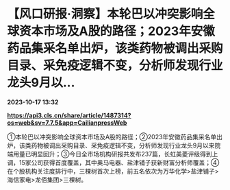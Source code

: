 # 【风口研报·洞察】本轮巴以冲突影响全球资本市场及A股的路径；2023年安徽药品集采名单出炉，该类药物被调出采购目录、采免疫逻辑不变，分析师发现行业龙头9月以...

**2023-10-17 13:32**

**https://api3.cls.cn/share/article/1487314?os=web&sv=7.7.5&app=CailianpressWeb**

①本轮巴以冲突影响全球资本市场及A股的路径；②2023年安徽药品集采名单出炉，该类药物被调出采购目录、采免疫逻辑不变，分析师发现行业龙头9月以来院端用量已明显回升；③今日全市场机构研报共发布237篇，长虹美菱评级得到上调，15家公司获得首度覆盖，其中奥马电器、盐津铺子获新财富分析师覆盖；④在个股机构关注度排行中，三棵树首次上榜，前五名依次为万华化学>盐津铺子>海信家电>龙佰集团>三棵树。